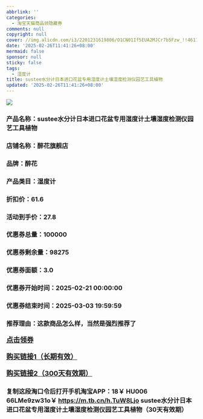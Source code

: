 ```yaml
---
abbrlink: ''
categories:
  - 淘宝天猫商品领隐藏券
comments: null
copyright: null
cover: //img.alicdn.com/i3/2201231619806/O1CN01If5EUA2MJCr7b5Fzw_!!4611686018427385566-0-item_pic.jpg
date: '2025-02-26T11:41:26+08:00'
mermaid: false
sponsor: null
sticky: false
tags:
  - 湿度计
title: sustee水分计日本进口花盆专用湿度计土壤湿度检测仪园艺工具植物
updated: '2025-02-26T11:41:26+08:00'
--- 
```


![](//img.alicdn.com/i3/2201231619806/O1CN01If5EUA2MJCr7b5Fzw_!!4611686018427385566-0-item_pic.jpg)

### 产品名称：sustee水分计日本进口花盆专用湿度计土壤湿度检测仪园艺工具植物
### 店铺名称：醉花旗舰店
### 品牌：醉花
### 产品类目：湿度计
### 折扣价：61.6
### 活动到手价：27.8
### 优惠券总量：100000
### 优惠券剩余量：98275
### 优惠券面额：3.0
### 优惠券开始时间：2025-02-21 00:00:00	
### 优惠券结束时间：2025-03-03 19:59:59	
### 推荐理由：这款商品怎么样，当然是强烈推荐了

<p style="font-size: 18px; font-weight: bold;">
  <a href="https://uland.taobao.com/coupon/edetail?e=sSd%2F7uQk3nClhHvvyUNXZfh8CuWt5YH5OVuOuRD5gLJMmdsrkidbOUV9IBA4kmjLtCRUKclj86eg%2FvDmre7r9LhrwWaJLpxeerdQZWriRfGA7Yl4iCGTKa0yZ7QM5tZ3vabvYQtx%2FyT0TcIixZTmmAcY88rbnPan2cFY6qAkBQtBJFJ%2BvjUN8nTPUhNaqoyfxy1f8%2BaIbaVPc39vTzcAEdG%2BGKMwuFyvaDx4bJh%2FRqz63CJspjYZaskwIZqZ4SaNpEBiCn6D18TJpHsgpAnUHE6FoBmTC20jmj7RNfl5A8dbUQrtKydruIhaoyw4w5GPlWR%2FeghaMtlVbrKqp4Yn8g%3D%3D&traceId=0b515d4517407227641888116d126c&union_lens=lensId%3AOPT%401740722774%402103f44e_0dea_1954b29a187_1026%4001%40eyJmbG9vcklkIjo3MzM1NH0ie" target="_blank">点击领券</a>
</p>
<p style="font-size: 18px; font-weight: bold;">
  <a href="https://s.click.taobao.com/t?e=m%3D2%26s%3D%2B36cKNCZG9dw4vFB6t2Z2ueEDrYVVa64K7Vc7tFgwiHjf2vlNIV67uW8xal2bDKcgL3PGTnk8Mb3ID%2FV1RqsF4wnCJeELi4I%2FIEn%2BS1IjHAB0ghlTd7WlZVm%2FOAUUFw71qrpxiwMoCNxc1AtbZGVS0RjehawzGdMdLaa233vkUDNEPXytV9ALtCLThlbPuuZLb93Df8fOzhewnbX73qky7T7j3MmuYdnmCXFG0ppWfmQ09uPCmOFkBztJUpmyoqCsuiqg0fQKaqjO9AJYjY8CXJ%2BwEVkOqHFJs2BoDBFrEjR8b%2F%2FzYc3CpLcR5mLxcfg" target="_blank">购买链接1（长期有效）</a>
</p>
<p style="font-size: 18px; font-weight: bold;">
  <a href="https://s.click.taobao.com/rWlXVNs" target="_blank">购买链接2（300天有效期）</a>
</p>

### 复制这段淘口令后打开手机淘宝APP：18￥ HU006 66LMe9zw31o￥ https://m.tb.cn/h.TuW8Ljo  sustee水分计日本进口花盆专用湿度计土壤湿度检测仪园艺工具植物（30天有效期）
